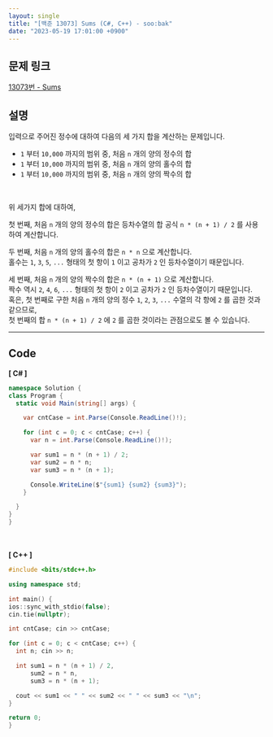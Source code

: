 ```yaml
---
layout: single
title: "[백준 13073] Sums (C#, C++) - soo:bak"
date: "2023-05-19 17:01:00 +0900"
---
```


## 문제 링크
  [13073번 - Sums](https://www.acmicpc.net/problem/13073)

## 설명
입력으로 주어진 정수에 대하여 다음의 세 가지 합을 계산하는 문제입니다. <br>

- `1` 부터 `10,000` 까지의 범위 중, 처음 `n` 개의 양의 정수의 합 <br>
- `1` 부터 `10,000` 까지의 범위 중, 처음 `n` 개의 양의 홀수의 합 <br>
- `1` 부터 `10,000` 까지의 범위 중, 처음 `n` 개의 양의 짝수의 합 <br>

<br>

위 세가지 합에 대하여, <br>

첫 번째, 처음 `n` 개의 양의 정수의 합은 등차수열의 합 공식 `n * (n + 1) / 2` 를 사용하여 계산합니다. <br>

두 번째, 처음 `n` 개의 양의 홀수의 합은 `n * n` 으로 계산합니다.<br>
홀수는 `1`, `3`, `5`, `...` 형태의 첫 항이 `1` 이고 공차가 `2` 인 등차수열이기 때문입니다. <br>

세 번째, 처음 `n` 개의 양의 짝수의 합은 `n * (n + 1)` 으로 계산합니다.<br>
짝수 역시 `2`, `4`, `6`, `...` 형태의 첫 항이 `2` 이고 공차가 `2` 인 등차수열이기 때문입니다. <br>
혹은, 첫 번째로 구한 처음 `n` 개의 양의 정수 `1`, `2`, `3`, `...` 수열의 각 항에 `2` 를 곱한 것과 같으므로,<br>
첫 번째의 합 `n * (n + 1) / 2` 에 `2` 를 곱한 것이라는 관점으로도 볼 수 있습니다. <br>


- - -

## Code
<b>[ C# ] </b>
<br>

  ```c#
namespace Solution {
  class Program {
    static void Main(string[] args) {

      var cntCase = int.Parse(Console.ReadLine()!);

      for (int c = 0; c < cntCase; c++) {
        var n = int.Parse(Console.ReadLine()!);

        var sum1 = n * (n + 1) / 2;
        var sum2 = n * n;
        var sum3 = n * (n + 1);

        Console.WriteLine($"{sum1} {sum2} {sum3}");
      }

    }
  }
}
  ```
<br><br>
<b>[ C++ ] </b>
<br>

  ```c++
#include <bits/stdc++.h>

using namespace std;

int main() {
  ios::sync_with_stdio(false);
  cin.tie(nullptr);

  int cntCase; cin >> cntCase;

  for (int c = 0; c < cntCase; c++) {
    int n; cin >> n;

    int sum1 = n * (n + 1) / 2,
        sum2 = n * n,
        sum3 = n * (n + 1);

    cout << sum1 << " " << sum2 << " " << sum3 << "\n";
  }

  return 0;
}
  ```
